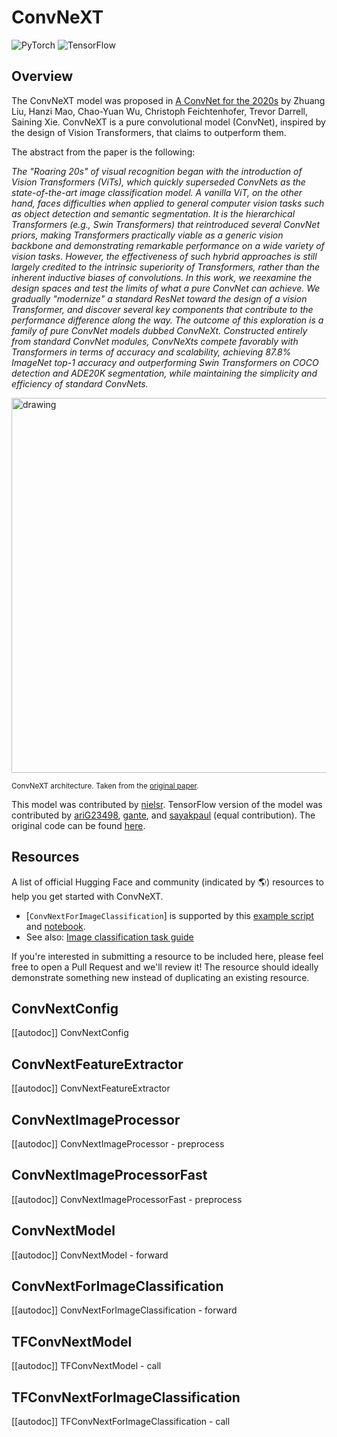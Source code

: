 <!--Copyright 2022 The HuggingFace Team. All rights reserved.

Licensed under the Apache License, Version 2.0 (the "License"); you may not use this file except in compliance with
the License. You may obtain a copy of the License at

http://www.apache.org/licenses/LICENSE-2.0

Unless required by applicable law or agreed to in writing, software distributed under the License is distributed on
an "AS IS" BASIS, WITHOUT WARRANTIES OR CONDITIONS OF ANY KIND, either express or implied. See the License for the
specific language governing permissions and limitations under the License.

⚠️ Note that this file is in Markdown but contain specific syntax for our doc-builder (similar to MDX) that may not be
rendered properly in your Markdown viewer.

-->

# ConvNeXT

<div class="flex flex-wrap space-x-1">
<img alt="PyTorch" src="https://img.shields.io/badge/PyTorch-DE3412?style=flat&logo=pytorch&logoColor=white">
<img alt="TensorFlow" src="https://img.shields.io/badge/TensorFlow-FF6F00?style=flat&logo=tensorflow&logoColor=white">
</div>

## Overview

The ConvNeXT model was proposed in [A ConvNet for the 2020s](https://arxiv.org/abs/2201.03545) by Zhuang Liu, Hanzi Mao, Chao-Yuan Wu, Christoph Feichtenhofer, Trevor Darrell, Saining Xie.
ConvNeXT is a pure convolutional model (ConvNet), inspired by the design of Vision Transformers, that claims to outperform them.

The abstract from the paper is the following:

*The "Roaring 20s" of visual recognition began with the introduction of Vision Transformers (ViTs), which quickly superseded ConvNets as the state-of-the-art image classification model.
A vanilla ViT, on the other hand, faces difficulties when applied to general computer vision tasks such as object detection and semantic segmentation. It is the hierarchical Transformers
(e.g., Swin Transformers) that reintroduced several ConvNet priors, making Transformers practically viable as a generic vision backbone and demonstrating remarkable performance on a wide
variety of vision tasks. However, the effectiveness of such hybrid approaches is still largely credited to the intrinsic superiority of Transformers, rather than the inherent inductive
biases of convolutions. In this work, we reexamine the design spaces and test the limits of what a pure ConvNet can achieve. We gradually "modernize" a standard ResNet toward the design
of a vision Transformer, and discover several key components that contribute to the performance difference along the way. The outcome of this exploration is a family of pure ConvNet models
dubbed ConvNeXt. Constructed entirely from standard ConvNet modules, ConvNeXts compete favorably with Transformers in terms of accuracy and scalability, achieving 87.8% ImageNet top-1 accuracy
and outperforming Swin Transformers on COCO detection and ADE20K segmentation, while maintaining the simplicity and efficiency of standard ConvNets.*

<img src="https://huggingface.co/datasets/huggingface/documentation-images/resolve/main/convnext_architecture.jpg"
alt="drawing" width="600"/>

<small> ConvNeXT architecture. Taken from the <a href="https://arxiv.org/abs/2201.03545">original paper</a>.</small>

This model was contributed by [nielsr](https://huggingface.co/nielsr). TensorFlow version of the model was contributed by [ariG23498](https://github.com/ariG23498),
[gante](https://github.com/gante), and [sayakpaul](https://github.com/sayakpaul) (equal contribution). The original code can be found [here](https://github.com/facebookresearch/ConvNeXt).

## Resources

A list of official Hugging Face and community (indicated by 🌎) resources to help you get started with ConvNeXT.

<PipelineTag pipeline="image-classification"/>

- [`ConvNextForImageClassification`] is supported by this [example script](https://github.com/huggingface/transformers/tree/main/examples/pytorch/image-classification) and [notebook](https://colab.research.google.com/github/huggingface/notebooks/blob/main/examples/image_classification.ipynb).
- See also: [Image classification task guide](../tasks/image_classification)

If you're interested in submitting a resource to be included here, please feel free to open a Pull Request and we'll review it! The resource should ideally demonstrate something new instead of duplicating an existing resource.

## ConvNextConfig

[[autodoc]] ConvNextConfig

## ConvNextFeatureExtractor

[[autodoc]] ConvNextFeatureExtractor

## ConvNextImageProcessor

[[autodoc]] ConvNextImageProcessor
    - preprocess

## ConvNextImageProcessorFast

[[autodoc]] ConvNextImageProcessorFast
    - preprocess

<frameworkcontent>
<pt>

## ConvNextModel

[[autodoc]] ConvNextModel
    - forward

## ConvNextForImageClassification

[[autodoc]] ConvNextForImageClassification
    - forward

</pt>
<tf>

## TFConvNextModel

[[autodoc]] TFConvNextModel
    - call

## TFConvNextForImageClassification

[[autodoc]] TFConvNextForImageClassification
    - call

</tf>
</frameworkcontent>